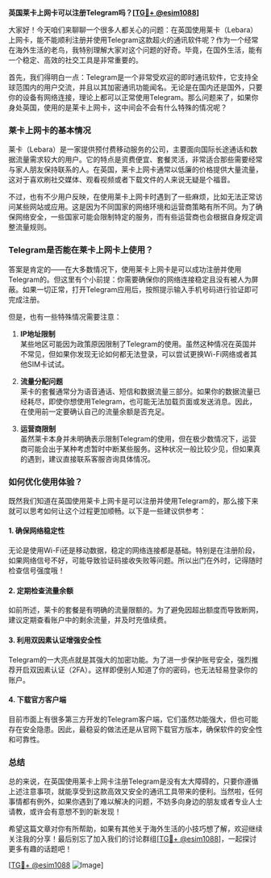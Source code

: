 **英国莱卡上网卡可以注册Telegram吗？[[TG💪+ @esim1088](https://t.me/s/esim1088)]**

大家好！今天咱们来聊聊一个很多人都关心的问题：在英国使用莱卡（Lebara）上网卡，能不能顺利注册并使用Telegram这款超火的通讯软件呢？作为一个经常在海外生活的老鸟，我特别理解大家对这个问题的好奇。毕竟，在国外生活，能有一个稳定、高效的社交工具是非常重要的。

首先，我们得明白一点：Telegram是一个非常受欢迎的即时通讯软件，它支持全球范围内的用户交流，并且以其加密通讯功能闻名。无论是在国内还是国外，只要你的设备有网络连接，理论上都可以正常使用Telegram。那么问题来了，如果你身处英国，使用的是莱卡上网卡，这中间会不会有什么特殊的情况呢？

### 莱卡上网卡的基本情况

莱卡（Lebara）是一家提供预付费移动服务的公司，主要面向国际长途通话和数据流量需求较大的用户。它的特点是资费便宜、套餐灵活，非常适合那些需要经常与家人朋友保持联系的人。在英国，莱卡上网卡通常以低廉的价格提供大量流量，这对于喜欢刷社交媒体、观看视频或者下载文件的人来说无疑是个福音。

不过，也有不少用户反映，在使用莱卡上网卡时遇到了一些麻烦，比如无法正常访问某些网站或应用。这是因为不同国家的网络环境和运营商策略有所不同。为了确保网络安全，一些国家可能会限制特定的服务，而有些运营商也会根据自身规定调整流量规则。

### Telegram是否能在莱卡上网卡上使用？

答案是肯定的——在大多数情况下，使用莱卡上网卡是可以成功注册并使用Telegram的。但这里有个小前提：你需要确保你的网络连接稳定且没有被人为屏蔽。如果一切正常，打开Telegram应用后，按照提示输入手机号码进行验证即可完成注册。

但是，也有一些特殊情况需要注意：

1. **IP地址限制**  
   某些地区可能因为政策原因限制了Telegram的使用。虽然这种情况在英国并不常见，但如果你发现无论如何都无法登录，可以尝试更换Wi-Fi网络或者其他SIM卡试试。

2. **流量分配问题**  
   莱卡的套餐通常分为语音通话、短信和数据流量三部分。如果你的数据流量已经耗尽，即使你想使用Telegram，也可能无法加载页面或发送消息。因此，在使用前一定要确认自己的流量余额是否充足。

3. **运营商限制**  
   虽然莱卡本身并未明确表示限制Telegram的使用，但在极少数情况下，运营商可能会出于某种考虑暂时中断某些服务。这种状况一般比较少见，但如果真的遇到，建议直接联系客服咨询具体情况。

### 如何优化使用体验？

既然我们知道在英国使用莱卡上网卡是可以注册并使用Telegram的，那么接下来就可以思考如何让这个过程更加顺畅。以下是一些建议供参考：

#### 1. 确保网络稳定性
无论是使用Wi-Fi还是移动数据，稳定的网络连接都是基础。特别是在注册阶段，如果网络信号不好，可能导致验证码接收失败等问题。所以出门在外时，记得随时检查信号强度哦！

#### 2. 定期检查流量余额
如前所述，莱卡的套餐是有明确的流量限额的。为了避免因超出额度而导致断网，建议定期查看账户中的剩余流量，并及时充值续费。

#### 3. 利用双因素认证增强安全性
Telegram的一大亮点就是其强大的加密功能。为了进一步保护账号安全，强烈推荐开启双因素认证（2FA）。这样即便别人知道了你的密码，也无法轻易登录你的账户。

#### 4. 下载官方客户端
目前市面上有很多第三方开发的Telegram客户端，它们虽然功能强大，但也可能存在安全隐患。因此，最稳妥的做法还是从官网下载官方版本，确保软件的安全性和可靠性。

### 总结

总的来说，在英国使用莱卡上网卡注册Telegram是没有太大障碍的，只要你遵循上述注意事项，就能享受到这款高效又安全的通讯工具带来的便利。当然啦，任何事情都有例外，如果你遇到了难以解决的问题，不妨多向身边的朋友或者专业人士请教，或许会有意想不到的新发现！

希望这篇文章对你有所帮助，如果有其他关于海外生活的小技巧想了解，欢迎继续关注我的分享！最后别忘了加入我们的讨论群组[[TG💪+ @esim1088](https://t.me/s/esim1088)]，一起探讨更多有趣的话题吧！

[[TG💪+ @esim1088](https://t.me/s/esim1088) ![Image](https://i.postimg.cc/4NQfJmqS/Snipaste-2025-05-13-00-14-12.png)]